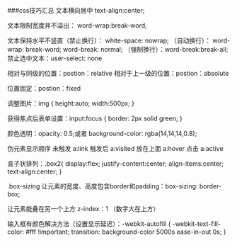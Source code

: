 ###css技巧汇总
文本横向居中 text-align:center;

文本限制宽度并不溢出：  word-wrap:break-word;

文本保持水平不竖直（禁止换行）：    white-space: nowrap;
（自动换行）：
word-wrap: break-word;
word-break: normal;
（强制换行）：word-break:break-all;
禁止选中文本：user-select: none

相对与同级的位置：postion：relative  相对于上一级的位置：postion：absolute

位置固定：postion：fixed

调整图片：img {
height:auto;
width:500px;
}

获得焦点后表单设置：input:focus { border: 2px solid green; } 

颜色透明：opacity: 0.5;或者  background-color: rgba(14,14,14,0.8);

伪元素显示顺序
   未触发 a:link
    触发后 a:visited
    放在上面 a:hover
    点击 a:active

盒子状排列：.box2{ display:flex; justify-content:center; align-items:center; text-align:center; }

.box-sizing 让元素的宽度、高度包含border和padding：box-sizing: border-box;

让元素能叠在另一个上方 z-index：1 （数字大在上方）

输入框有颜色解决方法（设置显示延迟）：-webkit-autofill {
  -webkit-text-fill-color: #fff !important;
  transition: background-color 5000s ease-in-out 0s;
}
